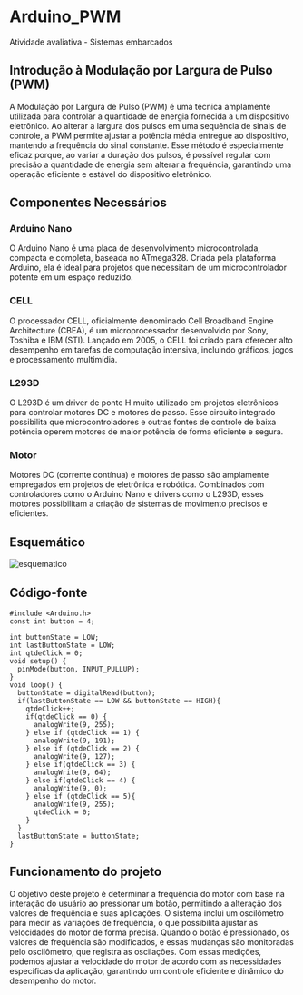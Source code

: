 # Arduino_PWM
Atividade avaliativa - Sistemas embarcados


## Introdução à Modulação por Largura de Pulso (PWM)
A Modulação por Largura de Pulso (PWM) é uma técnica amplamente utilizada para controlar a quantidade de energia fornecida a um dispositivo eletrônico. Ao alterar a largura dos pulsos em uma sequência de sinais de controle, a PWM permite ajustar a potência média entregue ao dispositivo, mantendo a frequência do sinal constante. Esse método é especialmente eficaz porque, ao variar a duração dos pulsos, é possível regular com precisão a quantidade de energia sem alterar a frequência, garantindo uma operação eficiente e estável do dispositivo eletrônico.


## Componentes Necessários
### Arduino Nano
O Arduino Nano é uma placa de desenvolvimento microcontrolada, compacta e completa, baseada no ATmega328. Criada pela plataforma Arduino, ela é ideal para projetos que necessitam de um microcontrolador potente em um espaço reduzido.

### CELL
O processador CELL, oficialmente denominado Cell Broadband Engine Architecture (CBEA), é um microprocessador desenvolvido por Sony, Toshiba e IBM (STI). Lançado em 2005, o CELL foi criado para oferecer alto desempenho em tarefas de computação intensiva, incluindo gráficos, jogos e processamento multimídia.


### L293D
O L293D é um driver de ponte H muito utilizado em projetos eletrônicos para controlar motores DC e motores de passo. Esse circuito integrado possibilita que microcontroladores e outras fontes de controle de baixa potência operem motores de maior potência de forma eficiente e segura.


### Motor
Motores DC (corrente contínua) e motores de passo são amplamente empregados em projetos de eletrônica e robótica. Combinados com controladores como o Arduino Nano e drivers como o L293D, esses motores possibilitam a criação de sistemas de movimento precisos e eficientes.

## Esquemático
![esquematico](https://github.com/fdalvesco/Arduino_PWM_Controlle/assets/101358513/b667168b-6b06-4547-baa2-b87c368c0d2f)

## Código-fonte
    
    #include <Arduino.h>
    const int button = 4;
    
    int buttonState = LOW;
    int lastButtonState = LOW;
    int qtdeClick = 0;
    void setup() {
      pinMode(button, INPUT_PULLUP);
    }
    void loop() {
      buttonState = digitalRead(button);
      if(lastButtonState == LOW && buttonState == HIGH){
        qtdeClick++;
        if(qtdeClick == 0) {
          analogWrite(9, 255);
        } else if (qtdeClick == 1) {
          analogWrite(9, 191);
        } else if (qtdeClick == 2) {
          analogWrite(9, 127);
        } else if(qtdeClick == 3) {
          analogWrite(9, 64);
        } else if(qtdeClick == 4) {
          analogWrite(9, 0);
        } else if (qtdeClick == 5){
          analogWrite(9, 255);
          qtdeClick = 0;
        }
      }
      lastButtonState = buttonState;
    }

## Funcionamento do projeto
O objetivo deste projeto é determinar a frequência do motor com base na interação do usuário ao pressionar um botão, permitindo a alteração dos valores de frequência e suas aplicações. O sistema inclui um oscilômetro para medir as variações de frequência, o que possibilita ajustar as velocidades do motor de forma precisa. Quando o botão é pressionado, os valores de frequência são modificados, e essas mudanças são monitoradas pelo oscilômetro, que registra as oscilações. Com essas medições, podemos ajustar a velocidade do motor de acordo com as necessidades específicas da aplicação, garantindo um controle eficiente e dinâmico do desempenho do motor.

